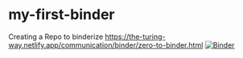 # my-first-binder
Creating a Repo to binderize https://the-turing-way.netlify.app/communication/binder/zero-to-binder.html
[![Binder](https://mybinder.org/badge_logo.svg)](https://mybinder.org/v2/gh/marialejandra00/my-first-binder/HEAD)
